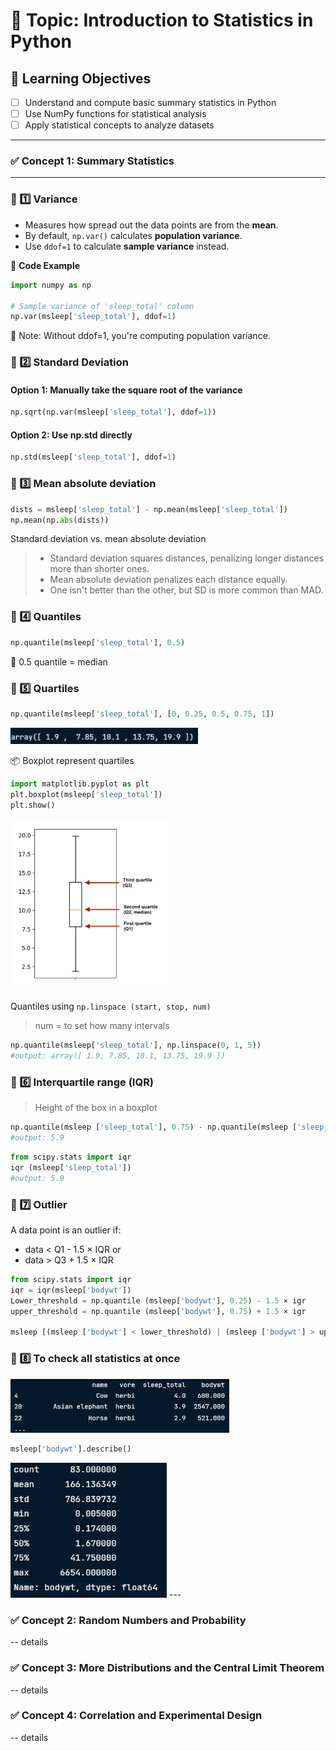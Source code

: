 # 🧠 Topic: Introduction to Statistics in Python

## 🎯 Learning Objectives
- [ ] Understand and compute basic summary statistics in Python
- [ ] Use NumPy functions for statistical analysis
- [ ] Apply statistical concepts to analyze datasets
---
### ✅ Concept 1: Summary Statistics

---

### 🔷 1️⃣ Variance

- Measures how spread out the data points are from the **mean**.
- By default, `np.var()` calculates **population variance**.
- Use `ddof=1` to calculate **sample variance** instead.

🧪 **Code Example**
```python
import numpy as np

# Sample variance of 'sleep_total' column
np.var(msleep['sleep_total'], ddof=1)
```
🔎 Note: Without ddof=1, you're computing population variance.

### 🔷 2️⃣ Standard Deviation

#### Option 1: Manually take the square root of the variance
```python
np.sqrt(np.var(msleep['sleep_total'], ddof=1))
```
#### Option 2: Use np.std directly
```python
np.std(msleep['sleep_total'], ddof=1)
```

### 🔷 3️⃣ Mean absolute deviation

```python
dists = msleep['sleep_total'] - np.mean(msleep['sleep_total'])
np.mean(np.abs(dists))
```

Standard deviation vs. mean absolute deviation
> - Standard deviation squares distances, penalizing longer distances more than shorter ones.
> - Mean absolute deviation penalizes each distance equally.
> - One isn't better than the other, but SD is more common than MAD.

### 🔷 4️⃣ Quantiles

```python
np.quantile(msleep['sleep_total'], 0.5)
```
🔎 0.5 quantile = median

### 🔷 5️⃣ Quartiles
```python
np.quantile(msleep['sleep_total'], [0, 0.25, 0.5, 0.75, 1])
```

<left>
  <img src="quantile1.JPG" width="300">
</left>

📦 Boxplot represent quartiles
```python
import matplotlib.pyplot as plt
plt.boxplot(msleep['sleep_total'])
plt.show()
```
<left>
  <img src="boxplot.JPG" width="250">
</left>

Quantiles using `np.linspace (start, stop, num)` 

> num = to set how many intervals

```python
np.quantile(msleep['sleep_total'], np.linspace(0, 1, 5))
#output: array([ 1.9, 7.85, 10.1, 13.75, 19.9 ])
```
### 🔷 6️⃣ Interquartile range (IQR)

> Height of the box in a boxplot

```python
np.quantile(msleep ['sleep_total'], 0.75) - np.quantile(msleep ['sleep_total'], 0.25)
#output: 5.9
```

```python
from scipy.stats import iqr
iqr (msleep['sleep_total'])
#output: 5.9
```
### 🔷 7️⃣ Outlier

A data point is an outlier if:
- data < Q1 - 1.5 × IQR or
- data > Q3 + 1.5 × IQR

```python
from scipy.stats import iqr
iqr = iqr(msleep['bodywt'])
Lower_threshold = np.quantile (msleep['bodywt'], 0.25) - 1.5 × igr
upper_threshold = np.quantile (msleep['bodywt'], 0.75) + 1.5 × igr

msleep [(msleep ['bodywt'] < lower_threshold) | (msleep ['bodywt'] > upper_threshold)]
```
### 🔷 8️⃣ To check all statistics at once
<left>
  <img src="outliers.JPG" width="350">
</left>

```python
msleep['bodywt'].describe()
```


<left>
  <img src="describe method.JPG" width="250">
</left>
---

### ✅ Concept 2: Random Numbers and Probability
-- details

### ✅ Concept 3: More Distributions and the Central Limit Theorem
-- details

### ✅ Concept 4: Correlation and Experimental Design
-- details
